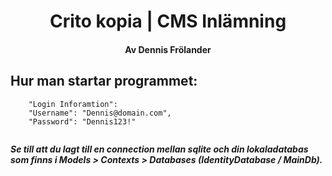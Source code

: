 <h1 align="center"> Crito kopia | CMS Inlämning </h1>
<h4 align="center">Av Dennis Frölander</h4>


## Hur man startar programmet:

```
    "Login Inforamtion": 
    "Username": "Dennis@domain.com",
    "Password": "Dennis123!"
  
  ```
  
  ***Se till att du lagt till en connection mellan sqlite och din lokaladatabas som finns i Models > Contexts > Databases (IdentityDatabase / MainDb).***
